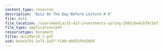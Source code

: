 ```yaml
---
content_type: resource
description: 'Quiz On The Day Before Lecture # 9'
file: null
file_location: /coursemedia/15-433-investments-spring-2003/be4cb7911e712a57f140e0d52fda5869_QuizMarch_5.pdf
file_type: application/pdf
resourcetype: Document
title: QuizMarch_5.pdf
uid: be4cb791-1e71-2a57-f140-e0d52fda5869
---
```

